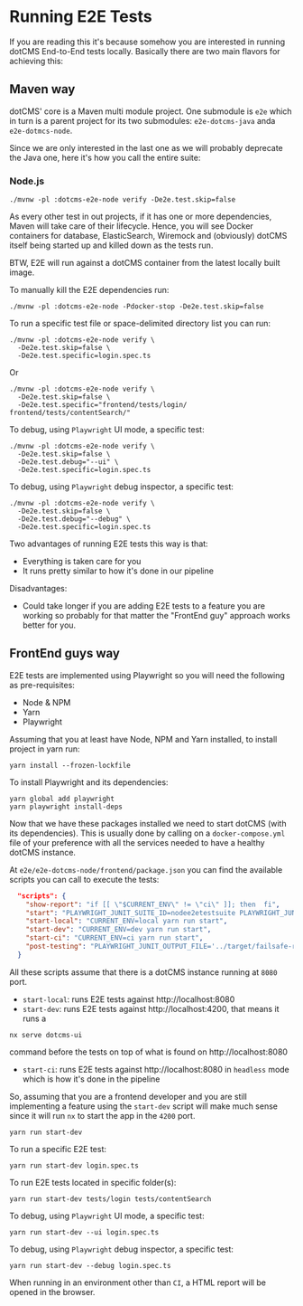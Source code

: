 # Running E2E Tests

If you are reading this it's because somehow you are interested in running dotCMS End-to-End tests locally.
Basically there are two main flavors for achieving this:

## Maven way
dotCMS' core is a Maven multi module project. One submodule is `e2e` which in turn is a parent project for its two submodules: `e2e-dotcms-java` anda `e2e-dotmcs-node`.

Since we are only interested in the last one as we will probably deprecate the Java one, here it's how you call the entire suite:  

### Node.js
```shell
./mvnw -pl :dotcms-e2e-node verify -De2e.test.skip=false
```
As every other test in out projects, if it has one or more dependencies, Maven will take care of their lifecycle.
Hence, you will see Docker containers for database, ElasticSearch, Wiremock and (obviously) dotCMS itself being started up and killed down as the tests run.

BTW, E2E will run against a dotCMS container from the latest locally built image.

To manually kill the E2E dependencies run: 
```shell
./mvnw -pl :dotcms-e2e-node -Pdocker-stop -De2e.test.skip=false
```

To run a specific test file or space-delimited directory list you can run:
```shell
./mvnw -pl :dotcms-e2e-node verify \
  -De2e.test.skip=false \
  -De2e.test.specific=login.spec.ts
```
Or
```shell
./mvnw -pl :dotcms-e2e-node verify \
  -De2e.test.skip=false \
  -De2e.test.specific="frontend/tests/login/ frontend/tests/contentSearch/"
```

To debug, using `Playwright` UI mode, a specific test:
```shell
./mvnw -pl :dotcms-e2e-node verify \
  -De2e.test.skip=false \
  -De2e.test.debug="--ui" \
  -De2e.test.specific=login.spec.ts
```

To debug, using `Playwright` debug inspector, a specific test:
```shell
./mvnw -pl :dotcms-e2e-node verify \
  -De2e.test.skip=false \
  -De2e.test.debug="--debug" \
  -De2e.test.specific=login.spec.ts
```

Two advantages of running E2E tests this way is that:
- Everything is taken care for you
- It runs pretty similar to how it's done in our pipeline

Disadvantages:
- Could take longer if you are adding E2E tests to a feature you are working so probably for that matter the "FrontEnd guy" approach works better for you.

## FrontEnd guys way
E2E tests are implemented using Playwright so you will need the following as pre-requisites:
- Node & NPM
- Yarn
- Playwright

Assuming that you at least have Node, NPM and Yarn installed, to install project in yarn run:
```shell
yarn install --frozen-lockfile
```

To install Playwright and its dependencies:
```shell
yarn global add playwright
yarn playwright install-deps
```

Now that we have these packages installed we need to start dotCMS (with its dependencies). This is usually done by calling on a `docker-compose.yml` file of your preference with all the services needed to have a healthy dotCMS instance.

At `e2e/e2e-dotcms-node/frontend/package.json` you can find the available scripts you can call to execute the tests:

```json lines
  "scripts": {
    "show-report": "if [[ \"$CURRENT_ENV\" != \"ci\" ]]; then  fi",
    "start": "PLAYWRIGHT_JUNIT_SUITE_ID=nodee2etestsuite PLAYWRIGHT_JUNIT_SUITE_NAME='E2E Node Test Suite' PLAYWRIGHT_JUNIT_OUTPUT_FILE='../target/failsafe-reports/TEST-e2e-node-results.xml' yarn playwright test ${PLAYWRIGHT_SPECIFIC} ${PLAYWRIGHT_DEBUG}; yarn run show-report",
    "start-local": "CURRENT_ENV=local yarn run start",
    "start-dev": "CURRENT_ENV=dev yarn run start",
    "start-ci": "CURRENT_ENV=ci yarn run start",
    "post-testing": "PLAYWRIGHT_JUNIT_OUTPUT_FILE='../target/failsafe-reports/TEST-e2e-node-results.xml' node index.js"
  }
```
All these scripts assume that there is a dotCMS instance running at `8080` port.
- `start-local`: runs E2E tests against http://localhost:8080
- `start-dev`: runs E2E tests against http://localhost:4200, that means it runs a
```shell
nx serve dotcms-ui
```
command before the tests on top of what is found on http://localhost:8080
- `start-ci`: runs E2E tests against http://localhost:8080 in `headless` mode which is how it's done in the pipeline

So, assuming that you are a frontend developer and you are still implementing a feature using the `start-dev` script will make much sense since it will run `nx` to start the app in the `4200` port.

```shell
yarn run start-dev
```

To run a specific E2E test:
```shell
yarn run start-dev login.spec.ts
```

To run E2E tests located in specific folder(s):
```shell
yarn run start-dev tests/login tests/contentSearch
```

To debug, using `Playwright` UI mode, a specific test:
```shell
yarn run start-dev --ui login.spec.ts
```

To debug, using `Playwright` debug inspector, a specific test:
```shell
yarn run start-dev --debug login.spec.ts
```

When running in an environment other than `CI`, a HTML report will be opened in the browser.
